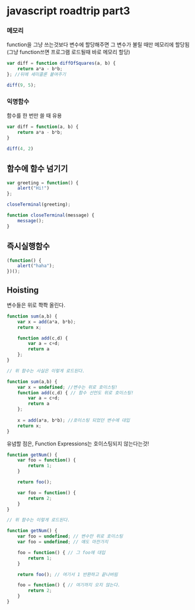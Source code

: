 # javascript roadtrip part3

### 메모리
function을 그냥 쓰는것보다 변수에 할당해주면 그 변수가 불릴 때만 메모리에 할당됨(그냥 function쓰면 프로그램 로드될때 바로 메모리 할당)
```javascript
var diff = function diffOfSquares(a, b) {
    return a*a - b*b;
}; //뒤에 세미콜론 붙여주기

diff(9, 5);
```

### 익명함수
함수를 한 번만 쓸 때 유용
```javascript
var diff = function(a, b) {
    return a*a - b*b;
}

diff(4, 2)
```

## 함수에 함수 넘기기
```javascript
var greeting = function() {
    alert("Hi!")
};

closeTerminal(greeting);

function closeTerminal(message) {
    message();
}
```

## 즉시실행함수
```javascript
(function() {
    alert("haha");
})();
```

## Hoisting
변수들은 위로 쫙쫙 올린다.
```javascript
function sum(a,b) {
    var x = add(a*a, b*b);
    return x;

    function add(c,d) {
        var a = c+d;
        return a
    };
}

// 위 함수는 사실은 이렇게 로드된다.

function sum(a,b) {
    var x = undefined; //변수는 위로 호이스팅!
    function add(c,d) { // 함수 선언도 위로 호이스팅!
        var a = c+d;
        return a
    };
    
    x = add(a*a, b*b); //호이스팅 되었던 변수에 대입
    return x;
}
```

유념할 점은, Function Expressions는 호이스팅되지 않는다는것!
```javascript
function getNum() {
    var foo = function() {
        return 1;
    }

    return foo();

    var foo = function() {
        return 2;
    }
}

// 위 함수는 이렇게 로드된다.

function getNum() {
    var foo = undefined; // 변수만 위로 호이스팅
    var foo = undefined; // 얘도 마찬가지

    foo = function() { // 그 foo에 대입
        return 1;
    }

    return foo(); // 여기서 1 반환하고 끝나버림

    foo = function() { // 여기까지 오지 않는다.
        return 2;
    }
}
```
